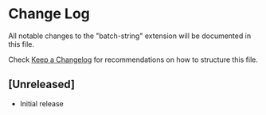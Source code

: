 # Change Log

All notable changes to the "batch-string" extension will be documented in this file.

Check [Keep a Changelog](http://keepachangelog.com/) for recommendations on how to structure this file.

## [Unreleased]

- Initial release
